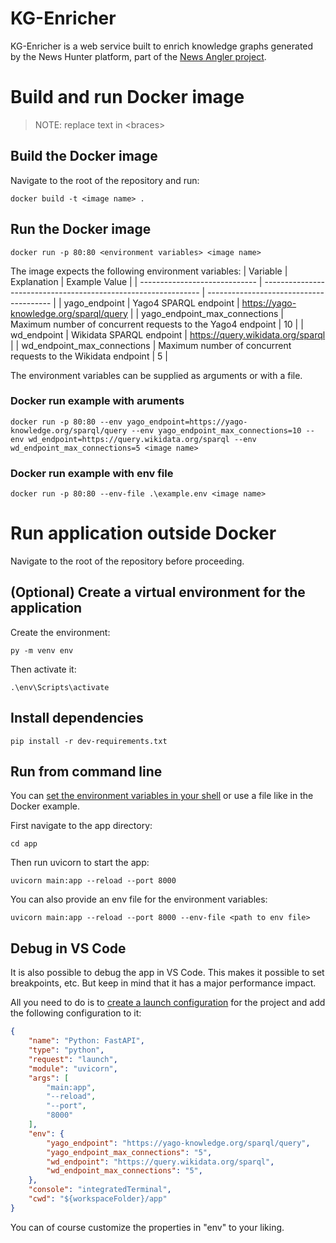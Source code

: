 # KG-Enricher

KG-Enricher is a web service built to enrich knowledge graphs generated by
the News Hunter platform, part of the [News Angler project](https://newsangler.uib.no/).

# Build and run Docker image
> NOTE: replace text in \<braces\>
## Build the Docker image
Navigate to the root of the repository and run:

```
docker build -t <image name> .
```

## Run the Docker image
```
docker run -p 80:80 <environment variables> <image name>
```

The image expects the following environment variables:
| Variable                      | Explanation                                                    | Example Value                           |
| ----------------------------- | -------------------------------------------------------------- | --------------------------------------- |
| yago_endpoint                 | Yago4 SPARQL endpoint                                          | https://yago-knowledge.org/sparql/query |
| yago_endpoint_max_connections | Maximum number of concurrent requests to the Yago4 endpoint    | 10                                      |
| wd_endpoint                   | Wikidata SPARQL endpoint                                       | https://query.wikidata.org/sparql       |
| wd_endpoint_max_connections   | Maximum number of concurrent requests to the Wikidata endpoint | 5                                       |

The environment variables can be supplied as arguments or with a file.

### Docker run example with aruments
```
docker run -p 80:80 --env yago_endpoint=https://yago-knowledge.org/sparql/query --env yago_endpoint_max_connections=10 --env wd_endpoint=https://query.wikidata.org/sparql --env wd_endpoint_max_connections=5 <image name>
```

### Docker run example with env file
```
docker run -p 80:80 --env-file .\example.env <image name>
```

# Run application outside Docker
Navigate to the root of the repository before proceeding.
## (Optional) Create a virtual environment for the application
Create the environment:

```
py -m venv env
```

Then activate it:

```
.\env\Scripts\activate
```

## Install dependencies
```
pip install -r dev-requirements.txt
```

## Run from command line
You can [set the environment variables in your shell](https://fastapi.tiangolo.com/advanced/settings/?h=environment#environment-variables)
or use a file like in the Docker example.

First navigate to the app directory:

```
cd app
```

Then run uvicorn to start the app:

```
uvicorn main:app --reload --port 8000
```

You can also provide an env file for the environment variables:
```
uvicorn main:app --reload --port 8000 --env-file <path to env file>
```

## Debug in VS Code
It is also possible to debug the app in VS Code. This makes it possible to set breakpoints, etc.
But keep in mind that it has a major performance impact.

All you need to do is to [create a launch configuration](https://code.visualstudio.com/docs/editor/debugging#_launch-configurations)
for the project and add the following configuration to it:
```json
{
    "name": "Python: FastAPI",
    "type": "python",
    "request": "launch",
    "module": "uvicorn",
    "args": [
        "main:app",
        "--reload",
        "--port",
        "8000"
    ],
    "env": {
        "yago_endpoint": "https://yago-knowledge.org/sparql/query",
        "yago_endpoint_max_connections": "5",
        "wd_endpoint": "https://query.wikidata.org/sparql",
        "wd_endpoint_max_connections": "5",
    },
    "console": "integratedTerminal",
    "cwd": "${workspaceFolder}/app"
}
```

You can of course customize the properties in "env" to your liking.